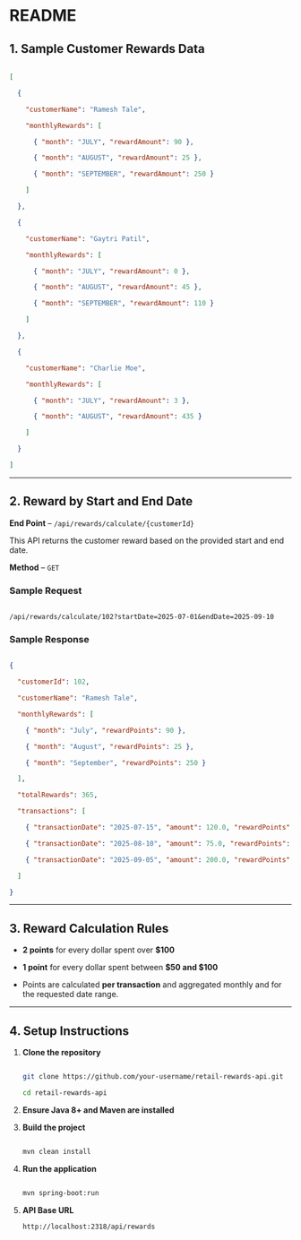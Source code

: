 # README


 

## 1. Sample Customer Rewards Data


 

```json

[

  {

    "customerName": "Ramesh Tale",

    "monthlyRewards": [

      { "month": "JULY", "rewardAmount": 90 },

      { "month": "AUGUST", "rewardAmount": 25 },

      { "month": "SEPTEMBER", "rewardAmount": 250 }

    ]

  },

  {

    "customerName": "Gaytri Patil",

    "monthlyRewards": [

      { "month": "JULY", "rewardAmount": 0 },

      { "month": "AUGUST", "rewardAmount": 45 },

      { "month": "SEPTEMBER", "rewardAmount": 110 }

    ]

  },

  {

    "customerName": "Charlie Moe",

    "monthlyRewards": [

      { "month": "JULY", "rewardAmount": 3 },

      { "month": "AUGUST", "rewardAmount": 435 }

    ]

  }

]

```


 

---


 

## 2. Reward by Start and End Date


 

**End Point** – `/api/rewards/calculate/{customerId}`  

This API returns the customer reward based on the provided start and end date.


 

**Method** – `GET`


 

### Sample Request  

```

/api/rewards/calculate/102?startDate=2025-07-01&endDate=2025-09-10

```


 

### Sample Response  

```json

{

  "customerId": 102,

  "customerName": "Ramesh Tale",

  "monthlyRewards": [

    { "month": "July", "rewardPoints": 90 },

    { "month": "August", "rewardPoints": 25 },

    { "month": "September", "rewardPoints": 250 }

  ],

  "totalRewards": 365,

  "transactions": [

    { "transactionDate": "2025-07-15", "amount": 120.0, "rewardPoints": 90 },

    { "transactionDate": "2025-08-10", "amount": 75.0, "rewardPoints": 25 },

    { "transactionDate": "2025-09-05", "amount": 200.0, "rewardPoints": 250 }

  ]

}

```

---

## 3. Reward Calculation Rules

- **2 points** for every dollar spent over **$100**

- **1 point** for every dollar spent between **$50 and $100**

- Points are calculated **per transaction** and aggregated monthly and for the requested date range.

---

## 4. Setup Instructions

1. **Clone the repository**

   ```bash

   git clone https://github.com/your-username/retail-rewards-api.git

   cd retail-rewards-api

   ```

2. **Ensure Java 8+ and Maven are installed**

3. **Build the project**

   ```bash

   mvn clean install

   ```
4. **Run the application**

   ```bash

   mvn spring-boot:run

   ```

5. **API Base URL**

   ```
   http://localhost:2318/api/rewards

   ```
 
